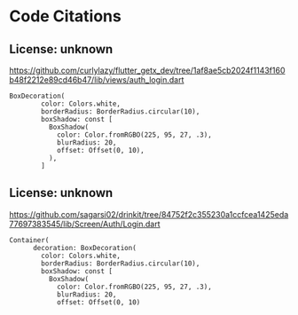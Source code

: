 # Code Citations

## License: unknown
https://github.com/curlylazy/flutter_getx_dev/tree/1af8ae5cb2024f1143f160b48f2212e89cd46b47/lib/views/auth_login.dart

```
BoxDecoration(
        color: Colors.white,
        borderRadius: BorderRadius.circular(10),
        boxShadow: const [
          BoxShadow(
            color: Color.fromRGBO(225, 95, 27, .3),
            blurRadius: 20,
            offset: Offset(0, 10),
          ),
        ]
```


## License: unknown
https://github.com/sagarsi02/drinkit/tree/84752f2c355230a1ccfcea1425eda77697383545/lib/Screen/Auth/Login.dart

```
Container(
      decoration: BoxDecoration(
        color: Colors.white,
        borderRadius: BorderRadius.circular(10),
        boxShadow: const [
          BoxShadow(
            color: Color.fromRGBO(225, 95, 27, .3),
            blurRadius: 20,
            offset: Offset(0, 10)
```

